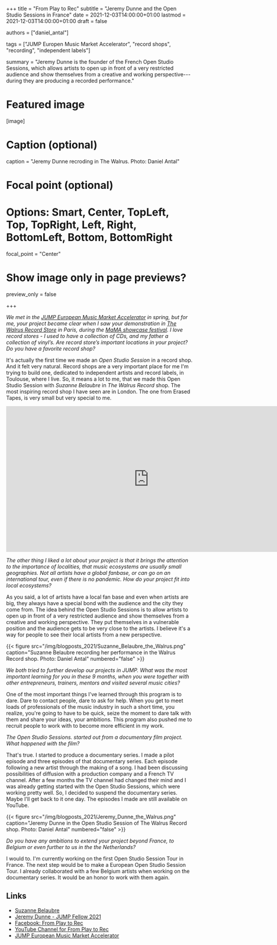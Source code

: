 +++
title = "From Play to Rec"
subtitle = "Jeremy Dunne and the Open Studio Sessions in France"
date = 2021-12-03T14:00:00+01:00
lastmod = 2021-12-03T14:00:00+01:00
draft = false

authors = ["daniel_antal"]

tags = ["JUMP Europen Music Market Accelerator", "record shops", "recording", "independent labels"]

summary = "Jeremy Dunne is the founder of the French Open Studio Sessions, which allows artists to open up in front of a very restricted audience and show themselves from a creative and working perspective---during they are producing a recorded performance."

# Featured image
[image]
  # Caption (optional)
  caption = "Jeremy Dunne recroding in The Walrus. Photo: Daniel Antal"

  # Focal point (optional)
  # Options: Smart, Center, TopLeft, Top, TopRight, Left, Right, BottomLeft, Bottom, BottomRight
  focal_point = "Center"

  # Show image only in page previews?
  preview_only = false

+++

*We met in the [JUMP European Music Market Accelerator](https://www.jumpmusic.eu/) in spring, but for me, your project became clear when I saw your demonstration in [The Walrus Record Store](https://the-walrus.fr/record-store-paris-walrus/) in Paris, during the [MaMA showcase festival](https://www.mamafestival.com/en/). I love record stores - I used to have a collection of CDs, and my father a collection of vinyl’s. Are record store’s important locations in your project? Do you have a favorite record shop?*

It's actually the first time we made an *Open Studio Session* in a record shop. And it felt very natural. Record shops are a very important place for me I'm trying to build one, dedicated to independent artists and record labels, in Toulouse, where I live. So, it means a lot to me, that we made this Open Studio Session with *Suzanne Belaubre* in *The Walrus Record* shop. The most inspiring record shop I have seen are in London. The one from Erased Tapes, is very small but very special to me. 

<iframe width="770" height="394" src="https://www.youtube.com/embed/AVLMiUscHDc" title="YouTube video player" frameborder="0" allow="accelerometer; autoplay; clipboard-write; encrypted-media; gyroscope; picture-in-picture" allowfullscreen></iframe>

*The other thing I liked a lot about your project is that it brings the attention to the importance of localities, that music ecosystems are usually small geographies. Not all artists have a global fanbase, or can go on an international tour, even if there is no pandemic. How do your project fit into local ecosystems?*

As you said, a lot of artists have a local fan base and even when artists are big, they always have a special bond with the audience and the city they come from. The idea behind the Open Studio Sessions is to allow artists to open up in front of a very restricted audience and show themselves from a creative and working perspective. They put themselves in a vulnerable position and the audience gets to be very close to the artists. I believe it's a way for people to see their local artists from a new perspective. 

<td style="text-align: center;">{{< figure src="/img/blogposts_2021/Suzanne_Belaubre_the_Walrus.png" caption="Suzanne Belaubre recording her performance in the Walrus Record shop. Photo: Daniel Antal" numbered="false" >}}</td>

*We both tried to further develop our projects in JUMP. What was the most important learning for you in these 9 months, when you were together with other entrepreneurs, trainers, mentors and visited several music cities?*

One of the most important things I've learned through this program is to dare. Dare to contact people, dare to ask for help. When you get to meet loads of professionals of the music industry in such a short time, you realize, you're going to have to be quick, seize the moment to dare talk with them and share your ideas, your ambitions. This program also pushed me to recruit people to work with to become more efficient in my work.

*The Open Studio Sessions. started out from a documentary film project. What happened with the film?*

That's true. I started to produce a documentary series. I made a pilot episode and three episodes of that documentary series. Each episode following a new artist through the making of a song. I had been discussing possibilities of diffusion with a production company and a French TV channel. After a few months the TV channel had changed their mind and I was already getting started with the Open Studio Sessions, which were working pretty well. So, I decided to suspend the documentary series. Maybe I'll get back to it one day. The episodes I made are still available on YouTube. 


<td style="text-align: center;">{{< figure src="/img/blogposts_2021/Jeremy_Dunne_the_Walrus.png" caption="Jeremy Dunne in the Open Studio Session of The Walrus Record shop. Photo: Daniel Antal" numbered="false" >}}</td>

*Do you have any ambitions to extend your project beyond France, to Belgium or even further to us in the the Netherlands?*

I would to. I'm currently working on the first Open Studio Session Tour in France. The next step would be to make a European Open Studio Session Tour. I already collaborated with a few Belgium artists when working on the documentary series. It would be an honor to work with them again. 


## Links

- [Suzanne Belaubre](https://www.suzannebelaubre.com/)
- [Jeremy Dunne - JUMP Fellow 2021](https://www.jumpmusic.eu/fellow2021/from-play-to-rec/)
- [Facebook: From Play to Rec](https://www.facebook.com/fromplaytorec/)
- [YouTube Channel for From Play to Rec](https://www.youtube.com/channel/UCXfVktlh39wCfXmD6qwfZIQ)
- [JUMP European Music Market Accelerator](https://www.jumpmusic.eu/)



